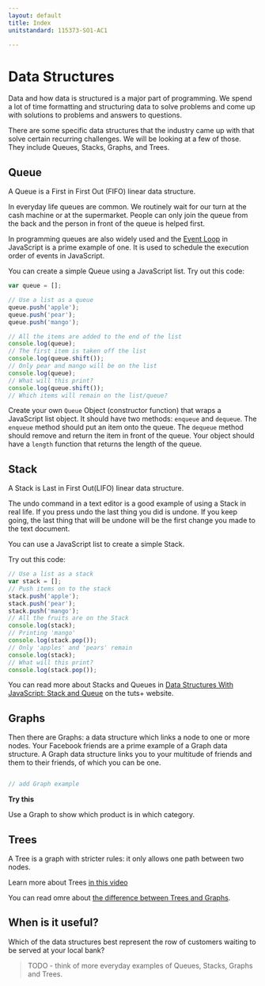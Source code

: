 ```yaml
---
layout: default
title: Index
unitstandard: 115373-SO1-AC1

---
```


# Data Structures

Data and how data is structured is a major part of programming. We spend a lot of time formatting and structuring data to solve problems and come up with solutions to problems and answers to questions.

There are some specific data structures that the industry came up with that solve certain recurring challenges. We will be looking at a few of those. They include Queues, Stacks, Graphs, and Trees.

## Queue

A Queue is a First in First Out (FIFO) linear data structure.

In everyday life queues are common. We routinely wait for our turn at the cash machine or at the supermarket. People can only join the queue from the back and the person in front of the queue is helped first.

In programming queues are also widely used and the [Event Loop](https://www.youtube.com/watch?v=8aGhZQkoFbQ) in JavaScript is a prime example of one. It is used to schedule the execution order of events in JavaScript.

You can create a simple Queue using a JavaScript list. Try out this code:

```javascript
var queue = [];

// Use a list as a queue
queue.push('apple');
queue.push('pear');
queue.push('mango');

// All the items are added to the end of the list
console.log(queue);
// The first item is taken off the list
console.log(queue.shift());
// Only pear and mango will be on the list
console.log(queue);
// What will this print?
console.log(queue.shift());
// Which items will remain on the list/queue?
```

Create your own `Queue` Object (constructor function) that wraps a JavaScript list object. It should have two methods: `enqueue` and `dequeue`. The `enqueue` method should put an item onto the queue. The `dequeue` method should remove and return the item in front of the queue. Your object should have a `length` function that returns the length of the queue.

## Stack

A Stack is Last in First Out(LIFO) linear data structure.

The undo command in a text editor is a good example of using a Stack in real life. If you press undo the last thing you did is undone. If you keep going, the last thing that will be undone will be the first change you made to the text document.

You can use a JavaScript list to create a simple Stack.

Try out this code:

```javascript
// Use a list as a stack
var stack = [];
// Push items on to the stack
stack.push('apple');
stack.push('pear');
stack.push('mango');
// All the fruits are on the Stack
console.log(stack);
// Printing 'mango'
console.log(stack.pop());
// Only 'apples' and 'pears' remain
console.log(stack);
// What will this print?
console.log(stack.pop());
```

You can read more about Stacks and Queues in  [Data Structures With JavaScript: Stack and Queue](http://code.tutsplus.com/articles/data-structures-with-javascript-stack-and-queue--cms-23348) on the tuts+ website.

## Graphs

Then there are Graphs: a data structure which links a node to one or more nodes. Your Facebook friends are a prime example of a Graph data structure. A Graph data structure links you to your multitude of friends and them to their friends,  of which you can be one.

```javascript

// add Graph example

```

**Try this**

Use a Graph to show which product is in which category.

## Trees

A Tree is a graph with stricter rules: it only allows one path between two nodes.

Learn more about Trees [in this video](https://www.youtube.com/watch?v=mFptHjTT3l8)

You can read omre about [the difference between Trees and Graphs](http://freefeast.info/difference-between/difference-between-trees-and-graphs-trees-vs-graphs/).

## When is it useful?

Which of the data structures best represent the row of customers waiting to be served at your local bank?

> TODO - think of more everyday examples of Queues, Stacks, Graphs and Trees.

